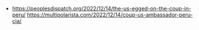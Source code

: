 - https://peoplesdispatch.org/2022/12/14/the-us-egged-on-the-coup-in-peru/
  https://multipolarista.com/2022/12/14/coup-us-ambassador-peru-cia/
